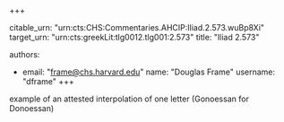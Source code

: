 +++


citable_urn: "urn:cts:CHS:Commentaries.AHCIP:Iliad.2.573.wuBp8Xi"
target_urn: "urn:cts:greekLit:tlg0012.tlg001:2.573"
title: "Iliad 2.573"

authors:
- email: "frame@chs.harvard.edu"
  name: "Douglas Frame"
  username: "dframe"
+++

<p>example of an attested interpolation of one letter (Gonoessan for Donoessan)</p>